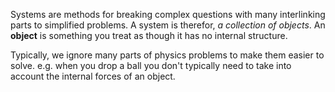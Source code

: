 Systems are methods for breaking complex questions with many interlinking parts to simplified problems. A system is therefor, *a collection of objects*. An **object** is something you treat as though it has no internal structure. 

Typically, we ignore many parts of physics problems to make them easier to solve. e.g. when you drop a ball you don't typically need to take into account the internal forces of an object. 